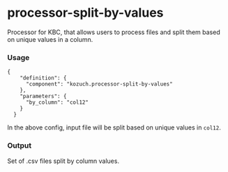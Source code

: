 # processor-split-by-values

Processor for KBC, that allows users to process files and split them based on unique values in a column.

### Usage

```
{
    "definition": {
      "component": "kozuch.processor-split-by-values"
    },
    "parameters": {
      "by_column": "col12"
    }
  }
```

In the above config, input file will be split based on unique values in `col12`.

### Output

Set of .csv files split by column values.
